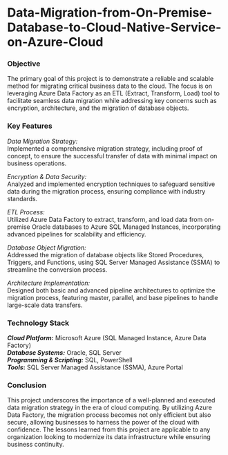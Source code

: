 # Data-Migration-from-On-Premise-Database-to-Cloud-Native-Service-on-Azure-Cloud
### Objective  
The primary goal of this project is to demonstrate a reliable and scalable method for migrating critical business data to the cloud. The focus is on leveraging Azure Data Factory as an ETL (Extract, Transform, Load) tool to facilitate seamless data migration while addressing key concerns such as encryption, architecture, and the migration of database objects.  



### Key Features
_Data Migration Strategy:_  
Implemented a comprehensive migration strategy, including proof of concept, to ensure the successful transfer of data with minimal impact on business operations.  

_Encryption & Data Security:_  
Analyzed and implemented encryption techniques to safeguard sensitive data during the migration process, ensuring compliance with industry standards.  

_ETL Process:_  
Utilized Azure Data Factory to extract, transform, and load data from on-premise Oracle databases to Azure SQL Managed Instances, incorporating advanced pipelines for scalability and efficiency.  

_Database Object Migration:_  
Addressed the migration of database objects like Stored Procedures, Triggers, and Functions, using SQL Server Managed Assistance (SSMA) to streamline the conversion process.  

_Architecture Implementation:_  
Designed both basic and advanced pipeline architectures to optimize the migration process, featuring master, parallel, and base pipelines to handle large-scale data transfers.  



### Technology Stack 
**_Cloud Platform:_** Microsoft Azure (SQL Managed Instance, Azure Data Factory)  
**_Database Systems:_** Oracle, SQL Server  
**_Programming & Scripting:_** SQL, PowerShell  
**_Tools_:** SQL Server Managed Assistance (SSMA), Azure Portal  



### Conclusion  
This project underscores the importance of a well-planned and executed data migration strategy in the era of cloud computing. By utilizing Azure Data Factory, the migration process becomes not only efficient but also secure, allowing businesses to harness the power of the cloud with confidence. The lessons learned from this project are applicable to any organization looking to modernize its data infrastructure while ensuring business continuity.

